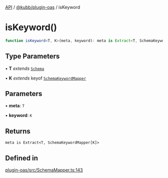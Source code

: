 [API](../../../packages.md) / [@kubb/plugin-oas](../index.md) / isKeyword

# isKeyword()

```ts
function isKeyword<T, K>(meta, keyword): meta is Extract<T, SchemaKeywordMapper[K]>
```

## Type Parameters

• **T** *extends* [`Schema`](../type-aliases/Schema.md)

• **K** *extends* keyof [`SchemaKeywordMapper`](../type-aliases/SchemaKeywordMapper.md)

## Parameters

• **meta**: `T`

• **keyword**: `K`

## Returns

`meta is Extract<T, SchemaKeywordMapper[K]>`

## Defined in

[plugin-oas/src/SchemaMapper.ts:143](https://github.com/kubb-project/kubb/blob/dcebbafbee668a7722775212bce85eec29e39573/packages/plugin-oas/src/SchemaMapper.ts#L143)
